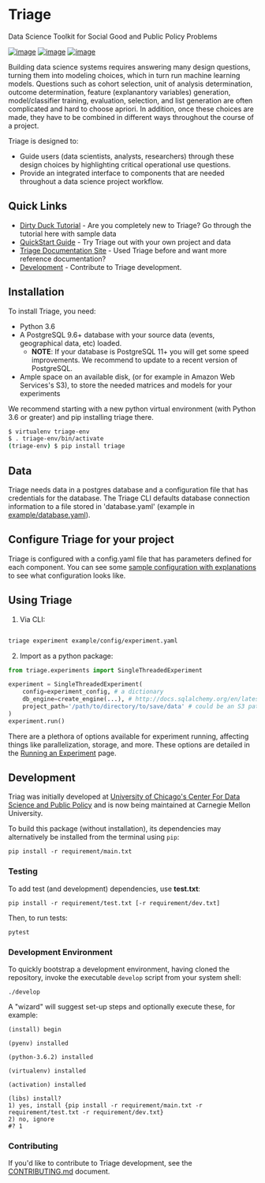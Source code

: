 Triage
======

Data Science Toolkit for Social Good and Public Policy Problems

[![image](https://travis-ci.com/dssg/triage.svg?branch=master)](https://travis-ci.org/dssg/triage)
[![image](https://codecov.io/gh/dssg/triage/branch/master/graph/badge.svg)](https://codecov.io/gh/dssg/triage)
[![image](https://codeclimate.com/github/dssg/triage.png)](https://codeclimate.com/github/dssg/triage)

Building data science systems requires answering many design questions, turning them into modeling choices, which in turn run  machine learning models. Questions such as cohort selection, unit of analysis determination, outcome determination, feature (explanantory variables) generation, model/classifier training, evaluation, selection, and list generation are often complicated and hard to choose apriori. In addition, once these choices are made, they have to be combined in different ways throughout the course of a project.

Triage is designed to:

- Guide users (data scientists, analysts, researchers) through these design choices by highlighting critical operational use questions.
- Provide an integrated interface to components that are needed throughout a data science project workflow.

## Quick Links

- [Dirty Duck Tutorial](https://dssg.github.io/triage/dirtyduck/) - Are you completely new to Triage? Go through the tutorial here with sample data
- [QuickStart Guide](https://dssg.github.io/triage/quickstart/) - Try Triage out with your own project and data
- [Triage Documentation Site](https://dssg.github.io/triage/) - Used Triage before and want more reference documentation?
- [Development](https://github.com/dssg/triage#development) - Contribute to Triage development.

## Installation

To install Triage, you need:

- Python 3.6
- A PostgreSQL 9.6+ database with your source data (events,
  geographical data, etc) loaded.
  - **NOTE**: If your database is PostgreSQL 11+ you will get some
    speed improvements. We recommend to update to a recent
    version of PostgreSQL.
- Ample space on an available disk, (or for example in Amazon Web
  Services's S3), to store the needed matrices and models for your
  experiments

We recommend starting with a new python virtual environment (with Python 3.6 or greater) and pip installing triage there.
```bash
$ virtualenv triage-env
$ . triage-env/bin/activate
(triage-env) $ pip install triage
```

## Data
Triage needs data in a postgres database and a configuration file that has credentials for the database. The Triage CLI defaults database connection information to a file stored in 'database.yaml' (example in [example/database.yaml](https://github.com/dssg/triage/blob/master/example/database.yaml)).


## Configure Triage for your project

Triage is configured with a config.yaml file that has parameters defined for each component. You can see some [sample configuration with explanations](https://github.com/dssg/triage/blob/master/example/config/experiment.yaml) to see what configuration looks like.

## Using Triage

1. Via CLI:
```bash

triage experiment example/config/experiment.yaml
```
2. Import as a python package:
```python
from triage.experiments import SingleThreadedExperiment

experiment = SingleThreadedExperiment(
    config=experiment_config, # a dictionary
    db_engine=create_engine(...), # http://docs.sqlalchemy.org/en/latest/core/engines.html
    project_path='/path/to/directory/to/save/data' # could be an S3 path too: 's3://mybucket/myprefix/'
)
experiment.run()
```

There are a plethora of options available for experiment running, affecting things like parallelization, storage, and more. These options are detailed in the [Running an Experiment](https://dssg.github.io/triage/experiments/running/) page.

## Development

Triag was initially developed at [University of Chicago's Center For Data Science and Public Policy](http://dsapp.uchicago.edu) and is now being maintained at Carnegie Mellon University.

To build this package (without installation), its dependencies may
alternatively be installed from the terminal using `pip`:

    pip install -r requirement/main.txt

### Testing

To add test (and development) dependencies, use **test.txt**:

    pip install -r requirement/test.txt [-r requirement/dev.txt]

Then, to run tests:

    pytest

### Development Environment

To quickly bootstrap a development environment, having cloned the
repository, invoke the executable `develop` script from your system
shell:

    ./develop

A "wizard" will suggest set-up steps and optionally execute these, for
example:

    (install) begin

    (pyenv) installed

    (python-3.6.2) installed

    (virtualenv) installed

    (activation) installed

    (libs) install?
    1) yes, install {pip install -r requirement/main.txt -r requirement/test.txt -r requirement/dev.txt}
    2) no, ignore
    #? 1

### Contributing

If you'd like to contribute to Triage development, see the [CONTRIBUTING.md](https://github.com/dssg/triage/blob/master/CONTRIBUTING.md) document.
